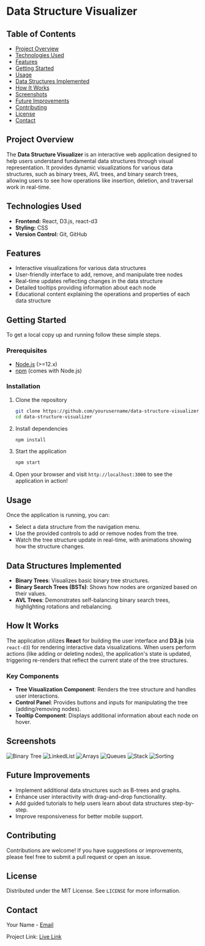 # Data Structure Visualizer

## Table of Contents
- [Project Overview](#project-overview)
- [Technologies Used](#technologies-used)
- [Features](#features)
- [Getting Started](#getting-started)
- [Usage](#usage)
- [Data Structures Implemented](#data-structures-implemented)
- [How It Works](#how-it-works)
- [Screenshots](#screenshots)
- [Future Improvements](#future-improvements)
- [Contributing](#contributing)
- [License](#license)
- [Contact](#contact)

## Project Overview
The **Data Structure Visualizer** is an interactive web application designed to help users understand fundamental data structures through visual representation. It provides dynamic visualizations for various data structures, such as binary trees, AVL trees, and binary search trees, allowing users to see how operations like insertion, deletion, and traversal work in real-time.

## Technologies Used
- **Frontend:** React, D3.js, react-d3
- **Styling:** CSS
- **Version Control:** Git, GitHub

## Features
- Interactive visualizations for various data structures
- User-friendly interface to add, remove, and manipulate tree nodes
- Real-time updates reflecting changes in the data structure
- Detailed tooltips providing information about each node
- Educational content explaining the operations and properties of each data structure

## Getting Started
To get a local copy up and running follow these simple steps.

### Prerequisites
- [Node.js](https://nodejs.org/) (>=12.x)
- [npm](https://www.npmjs.com/) (comes with Node.js)

### Installation
1. Clone the repository
   ```bash
   git clone https://github.com/yourusername/data-structure-visualizer.git
   cd data-structure-visualizer
   ```

2. Install dependencies
   ```bash
   npm install
   ```

3. Start the application
   ```bash
   npm start
   ```

4. Open your browser and visit `http://localhost:3000` to see the application in action!

## Usage
Once the application is running, you can:
- Select a data structure from the navigation menu.
- Use the provided controls to add or remove nodes from the tree.
- Watch the tree structure update in real-time, with animations showing how the structure changes.

## Data Structures Implemented
- **Binary Trees**: Visualizes basic binary tree structures.
- **Binary Search Trees (BSTs)**: Shows how nodes are organized based on their values.
- **AVL Trees**: Demonstrates self-balancing binary search trees, highlighting rotations and rebalancing.

## How It Works
The application utilizes **React** for building the user interface and **D3.js** (via `react-d3`) for rendering interactive data visualizations. When users perform actions (like adding or deleting nodes), the application's state is updated, triggering re-renders that reflect the current state of the tree structures.

### Key Components
- **Tree Visualization Component**: Renders the tree structure and handles user interactions.
- **Control Panel**: Provides buttons and inputs for manipulating the tree (adding/removing nodes).
- **Tooltip Component**: Displays additional information about each node on hover.

## Screenshots
![Binary Tree](ss/Trees.png)
![LinkedList](ss/LinkedList.png)
![Arrays](ss/Arrays.png)
![Queues](ss/Queues.png)
![Stack](ss/Stack.png)
![Sorting](ss/Sorting.png)

## Future Improvements
- Implement additional data structures such as B-trees and graphs.
- Enhance user interactivity with drag-and-drop functionality.
- Add guided tutorials to help users learn about data structures step-by-step.
- Improve responsiveness for better mobile support.

## Contributing
Contributions are welcome! If you have suggestions or improvements, please feel free to submit a pull request or open an issue.

## License
Distributed under the MIT License. See `LICENSE` for more information.

## Contact
Your Name - [Email](mailto:dhananjayoffc2002@example.com)

Project Link: [Live Link](https://ds-visuals.netlify.app/)

